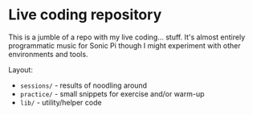 # Live coding repository

This is a jumble of a repo with my live coding... stuff. It's almost entirely
programmatic music for Sonic Pi though I might experiment with other
environments and tools.

Layout:

  * `sessions/` - results of noodling around
  * `practice/` - small snippets for exercise and/or warm-up
  * `lib/` - utility/helper code
